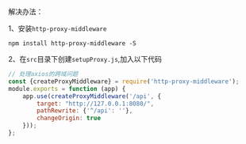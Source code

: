 

解决办法：

1、安装`http-proxy-middleware`

```
npm install http-proxy-middleware -S
```

2、在`src`目录下创建`setupProxy.js`,加入以下代码

```js
// 处理axios的跨域问题
const {createProxyMiddleware} = require('http-proxy-middleware');
module.exports = function (app) {
    app.use(createProxyMiddleware('/api', {
        target: "http://127.0.0.1:8080/",
        pathRewrite: {'^/api': ''},
        changeOrigin: true
    }));
};
```